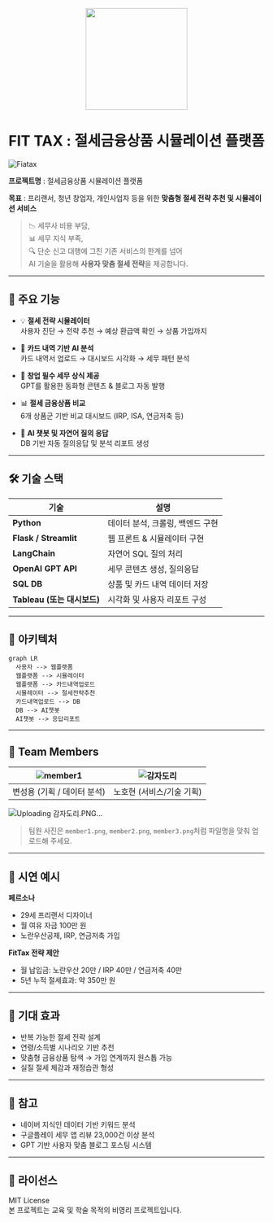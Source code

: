
<p align="center">
  <img src="logo.png" width="200"/>
</p>

# FIT TAX : 절세금융상품 시뮬레이션 플랫폼
![Fiatax](https://github.com/user-attachments/assets/67ddc9a1-b795-482d-9183-77b8a9a32a2b)



**프로젝트명** : 절세금융상품 시뮬레이션 플랫폼   

**목표** : 프리랜서, 청년 창업자, 개인사업자 등을 위한 **맞춤형 절세 전략 추천 및 시뮬레이션 서비스**

> 📉 세무사 비용 부담,  
> 📊 세무 지식 부족,  
> 🔍 단순 신고 대행에 그친 기존 서비스의 한계를 넘어  
> AI 기술을 활용해 **사용자 맞춤 절세 전략**을 제공합니다.

---

## 🧠 주요 기능

- 💡 **절세 전략 시뮬레이터**  
  사용자 진단 → 전략 추천 → 예상 환급액 확인 → 상품 가입까지

- 🔄 **카드 내역 기반 AI 분석**  
  카드 내역서 업로드 → 대시보드 시각화 → 세무 패턴 분석

- 🧾 **창업 필수 세무 상식 제공**  
  GPT를 활용한 동화형 콘텐츠 & 블로그 자동 발행

- 📊 **절세 금융상품 비교**  
  6개 상품군 기반 비교 대시보드 (IRP, ISA, 연금저축 등)

- 🤖 **AI 챗봇 및 자연어 질의 응답**  
  DB 기반 자동 질의응답 및 분석 리포트 생성

---

## 🛠️ 기술 스택

| 기술 | 설명 |
|------|------|
| **Python** | 데이터 분석, 크롤링, 백엔드 구현 |
| **Flask / Streamlit** | 웹 프론트 & 시뮬레이터 구현 |
| **LangChain** | 자연어 SQL 질의 처리 |
| **OpenAI GPT API** | 세무 콘텐츠 생성, 질의응답 |
| **SQL DB** | 상품 및 카드 내역 데이터 저장 |
| **Tableau (또는 대시보드)** | 시각화 및 사용자 리포트 구성 |

---

## 📌 아키텍처

```mermaid
graph LR
  사용자 --> 웹플랫폼
  웹플랫폼 --> 시뮬레이터
  웹플랫폼 --> 카드내역업로드
  시뮬레이터 --> 절세전략추천
  카드내역업로드 --> DB
  DB --> AI챗봇
  AI챗봇 --> 응답리포트
```

---

## 👥 Team Members

| ![member1](member1.png) | ![감자도리](https://github.com/user-attachments/assets/2c685ee4-730b-4a0b-a155-ddd4121f8ccf) |
|:-----------------------:|:-----------------------:|
| 변성용 (기획 / 데이터 분석) | 노호현 (서비스/기술 기획) 

![Uploading 감자도리.PNG…]()

> 팀원 사진은 `member1.png`, `member2.png`, `member3.png`처럼 파일명을 맞춰 업로드해 주세요.

---

## 🧪 시연 예시

**페르소나**  
- 29세 프리랜서 디자이너  
- 월 여유 자금 100만 원  
- 노란우산공제, IRP, 연금저축 가입

**FitTax 전략 제안**  
- 월 납입금: 노란우산 20만 / IRP 40만 / 연금저축 40만  
- 5년 누적 절세효과: 약 350만 원

---

## 🔮 기대 효과

- 반복 가능한 절세 전략 설계
- 연령/소득별 시나리오 기반 추천
- 맞춤형 금융상품 탐색 → 가입 연계까지 원스톱 가능
- 실질 절세 체감과 재정습관 형성

---

## 📝 참고

- 네이버 지식인 데이터 기반 키워드 분석
- 구글플레이 세무 앱 리뷰 23,000건 이상 분석
- GPT 기반 사용자 맞춤 블로그 포스팅 시스템

---

## 🔗 라이선스

MIT License  
본 프로젝트는 교육 및 학술 목적의 비영리 프로젝트입니다.
